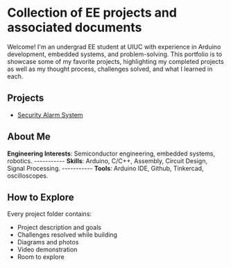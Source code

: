 # Collection of EE projects and associated documents
Welcome! I'm an undergrad EE student at UIUC with experience in Arduino development, embedded systems, and problem-solving. This portfolio is to showcase some of my favorite projects, highlighting my completed projects as well as my thought process, challenges solved, and what I learned in each.  
## Projects
- [Security Alarm System](./security-alarm-system)

## About Me
**Engineering Interests**: Semiconductor engineering, embedded systems, robotics. -----------
**Skills**: Arduino, C/C++, Assembly, Circuit Design, Signal Processing. -----------
**Tools**: Arduino IDE, Github, Tinkercad, oscilloscopes.

## How to Explore
Every project folder contains:
- Project description and goals
- Challenges resolved while building
- Diagrams and photos
- Video demonstration
- Room to explore
